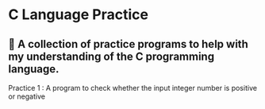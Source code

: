 # C Language Practice 

## :floppy_disk: A collection of practice programs to help with my understanding of the C programming language.

Practice 1 : A program to check whether the input integer number is positive or negative

